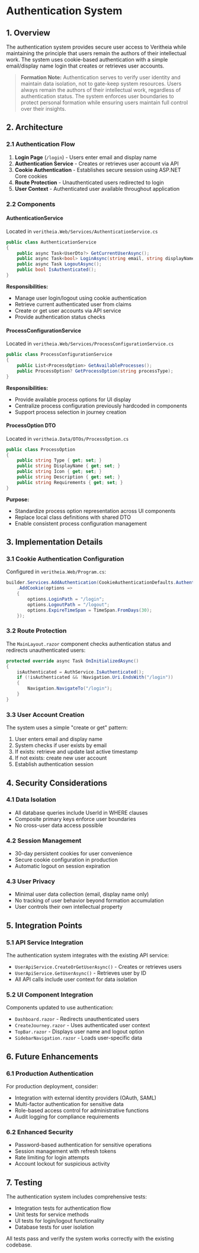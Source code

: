 # Authentication System

## 1. Overview

The authentication system provides secure user access to Veritheia while maintaining the principle that users remain the authors of their intellectual work. The system uses cookie-based authentication with a simple email/display name login that creates or retrieves user accounts.

> **Formation Note:** Authentication serves to verify user identity and maintain data isolation, not to gate-keep system resources. Users always remain the authors of their intellectual work, regardless of authentication status. The system enforces user boundaries to protect personal formation while ensuring users maintain full control over their insights.

## 2. Architecture

### 2.1 Authentication Flow

1. **Login Page** (`/login`) - Users enter email and display name
2. **Authentication Service** - Creates or retrieves user account via API
3. **Cookie Authentication** - Establishes secure session using ASP.NET Core cookies
4. **Route Protection** - Unauthenticated users redirected to login
5. **User Context** - Authenticated user available throughout application

### 2.2 Components

#### AuthenticationService
Located in `veritheia.Web/Services/AuthenticationService.cs`

```csharp
public class AuthenticationService
{
    public async Task<UserDto?> GetCurrentUserAsync();
    public async Task<bool> LoginAsync(string email, string displayName);
    public async Task LogoutAsync();
    public bool IsAuthenticated();
}
```

**Responsibilities:**
- Manage user login/logout using cookie authentication
- Retrieve current authenticated user from claims
- Create or get user accounts via API service
- Provide authentication status checks

#### ProcessConfigurationService
Located in `veritheia.Web/Services/ProcessConfigurationService.cs`

```csharp
public class ProcessConfigurationService
{
    public List<ProcessOption> GetAvailableProcesses();
    public ProcessOption? GetProcessOption(string processType);
}
```

**Responsibilities:**
- Provide available process options for UI display
- Centralize process configuration previously hardcoded in components
- Support process selection in journey creation

#### ProcessOption DTO
Located in `veritheia.Data/DTOs/ProcessOption.cs`

```csharp
public class ProcessOption
{
    public string Type { get; set; }
    public string DisplayName { get; set; }
    public string Icon { get; set; }
    public string Description { get; set; }
    public string Requirements { get; set; }
}
```

**Purpose:**
- Standardize process option representation across UI components
- Replace local class definitions with shared DTO
- Enable consistent process configuration management

## 3. Implementation Details

### 3.1 Cookie Authentication Configuration

Configured in `veritheia.Web/Program.cs`:

```csharp
builder.Services.AddAuthentication(CookieAuthenticationDefaults.AuthenticationScheme)
    .AddCookie(options =>
    {
        options.LoginPath = "/login";
        options.LogoutPath = "/logout";
        options.ExpireTimeSpan = TimeSpan.FromDays(30);
    });
```

### 3.2 Route Protection

The `MainLayout.razor` component checks authentication status and redirects unauthenticated users:

```csharp
protected override async Task OnInitializedAsync()
{
    isAuthenticated = AuthService.IsAuthenticated();
    if (!isAuthenticated && !Navigation.Uri.EndsWith("/login"))
    {
        Navigation.NavigateTo("/login");
    }
}
```

### 3.3 User Account Creation

The system uses a simple "create or get" pattern:

1. User enters email and display name
2. System checks if user exists by email
3. If exists: retrieve and update last active timestamp
4. If not exists: create new user account
5. Establish authentication session

## 4. Security Considerations

### 4.1 Data Isolation

- All database queries include UserId in WHERE clauses
- Composite primary keys enforce user boundaries
- No cross-user data access possible

### 4.2 Session Management

- 30-day persistent cookies for user convenience
- Secure cookie configuration in production
- Automatic logout on session expiration

### 4.3 User Privacy

- Minimal user data collection (email, display name only)
- No tracking of user behavior beyond formation accumulation
- User controls their own intellectual property

## 5. Integration Points

### 5.1 API Service Integration

The authentication system integrates with the existing API service:

- `UserApiService.CreateOrGetUserAsync()` - Creates or retrieves users
- `UserApiService.GetUserAsync()` - Retrieves user by ID
- All API calls include user context for data isolation

### 5.2 UI Component Integration

Components updated to use authentication:

- `Dashboard.razor` - Redirects unauthenticated users
- `CreateJourney.razor` - Uses authenticated user context
- `TopBar.razor` - Displays user name and logout option
- `SidebarNavigation.razor` - Loads user-specific data

## 6. Future Enhancements

### 6.1 Production Authentication

For production deployment, consider:

- Integration with external identity providers (OAuth, SAML)
- Multi-factor authentication for sensitive data
- Role-based access control for administrative functions
- Audit logging for compliance requirements

### 6.2 Enhanced Security

- Password-based authentication for sensitive operations
- Session management with refresh tokens
- Rate limiting for login attempts
- Account lockout for suspicious activity

## 7. Testing

The authentication system includes comprehensive tests:

- Integration tests for authentication flow
- Unit tests for service methods
- UI tests for login/logout functionality
- Database tests for user isolation

All tests pass and verify the system works correctly with the existing codebase.
